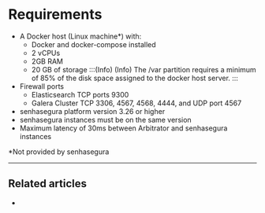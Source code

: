 # Requirements 

* A Docker host (Linux machine*) with:
    * Docker and docker-compose installed
    * 2 vCPUs
    * 2GB RAM
    * 20 GB of storage
:::(Info) (Info)
The /var partition requires a minimum of 85% of the disk space assigned to the docker host server.
:::
* Firewall ports
    * Elasticsearch TCP ports 9300
    * Galera Cluster TCP 3306, 4567, 4568, 4444, and UDP port 4567
* senhasegura platform version 3.26 or higher
* senhasegura instances must be on the same version
* Maximum latency of 30ms between Arbitrator and senhasegura instances

*Not provided by senhasegura

---

## Related articles

- 